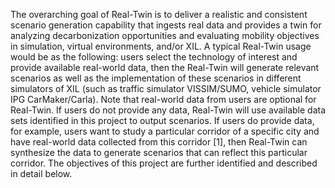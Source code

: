 The overarching goal of Real-Twin is to deliver a realistic and consistent scenario generation capability that ingests real data and provides a twin for analyzing decarbonization opportunities and evaluating mobility objectives in simulation, virtual environments, and/or XIL. A typical Real-Twin usage would be as the following: users select the technology of interest and provide available real-world data, then the Real-Twin will generate relevant scenarios as well as the implementation of these scenarios in different simulators of XIL (such as traffic simulator VISSIM/SUMO, vehicle simulator IPG CarMaker/Carla). Note that real-world data from users are optional for Real-Twin. If users do not provide any data, Real-Twin will use available data sets identified in this project to output scenarios. If users do provide data, for example, users want to study a particular corridor of a specific city and have real-world data collected from this corridor [1], then Real-Twin can synthesize the data to generate scenarios that can reflect this particular corridor. The objectives of this project are further identified and described in detail below.
